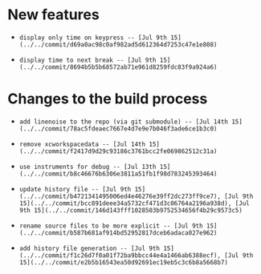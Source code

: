 
# New features

-     display only time on keypress -- [Jul 9th 15](../../commit/d69a0ac98c0af982ad5d612364d7253c47e1e808)
-     display time to next break -- [Jul 9th 15](../../commit/8694b5b5b68572ab71e961d8259fdc83f9a924a6)

# Changes to the build process

-     add linenoise to the repo (via git submodule) -- [Jul 14th 15](../../commit/78ac5fdeaec7667e4d7e9e7b046f3ade6ce1b3c0)
-     remove xcworkspacedata -- [Jul 14th 15](../../commit/f2417d9d29c93186c3761bcc2fe069862512c31a)
-     use instruments for debug -- [Jul 13th 15](../../commit/b8c46676b6306e3811a51fb1f98d783245393464)
-     update history file -- [Jul 9th 15](../../commit/b4721341495006ed4e46276e39ff2dc273ff9ce7), [Jul 9th 15](../../commit/bcc891deee34a5732cf471d3c06764a2196a938d), [Jul 9th 15](../../commit/146d143fff1028503b9752534656f4b29c9573c5)
-     rename source files to be more explicit -- [Jul 9th 15](../../commit/b587b681af914bd52952817dceb6adaca027e962)
-     add history file generation -- [Jul 9th 15](../../commit/f1c26d7f0a01f72ba9bbcc44e4a1466ab6388ecf), [Jul 9th 15](../../commit/e2b5b16543ea50d92691ec19eb5c3c6b8a5668b7)
